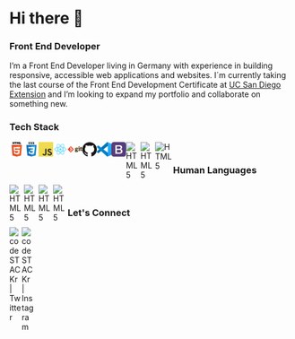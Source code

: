 
# Hi there  👋
 
### Front End Developer 
I’m a Front End Developer living in Germany with experience in building responsive, accessible web applications and websites. I´m currently taking the last course of the Front End Development Certificate at [UC San Diego Extension][website] and I’m looking to expand my portfolio and collaborate on something new.





###  Tech Stack


[<img align="left" alt="HTML5" width="26px" src="https://raw.githubusercontent.com/github/explore/80688e429a7d4ef2fca1e82350fe8e3517d3494d/topics/html/html.png" />][webdevplaylist]
[<img align="left" alt="CSS3" width="26px" src="https://raw.githubusercontent.com/github/explore/80688e429a7d4ef2fca1e82350fe8e3517d3494d/topics/css/css.png" />][cssplaylist]
[<img align="left" alt="JavaScript" width="26px" src="https://raw.githubusercontent.com/github/explore/80688e429a7d4ef2fca1e82350fe8e3517d3494d/topics/javascript/javascript.png" />][jsplaylist]
[<img align="left" alt="React" width="26px" src="https://raw.githubusercontent.com/github/explore/80688e429a7d4ef2fca1e82350fe8e3517d3494d/topics/react/react.png" />][reactplaylist]
[<img align="left" alt="Git" width="26px" src="https://raw.githubusercontent.com/github/explore/80688e429a7d4ef2fca1e82350fe8e3517d3494d/topics/git/git.png" />][webdevplaylist]
[<img align="left" alt="GitHub" width="26px" src="https://raw.githubusercontent.com/github/explore/78df643247d429f6cc873026c0622819ad797942/topics/github/github.png" />][webdevplaylist]
[<img align="left" alt="Visual Studio Code" width="26px" src="https://raw.githubusercontent.com/github/explore/80688e429a7d4ef2fca1e82350fe8e3517d3494d/topics/visual-studio-code/visual-studio-code.png" />][webdevplaylist]
[<img align="left" alt="HTML5" width="26px" src="https://raw.githubusercontent.com/github/explore/80688e429a7d4ef2fca1e82350fe8e3517d3494d/topics/bootstrap/bootstrap.png" />][webdevplaylist]
[<img align="left" alt="HTML5" width="26px" src="https://cdn.freebiesupply.com/logos/thumbs/2x/figma-1-logo.png" />][figma]
[<img align="left" alt="HTML5" width="26px" src="https://content.intland.com/hubfs/Imported_Blog_Media/Dark-Agile-Manifesto-Anti-Agile-Manifesto-Intland-Software-336x336.png" />][agile]
[<img align="left" alt="HTML5" width="32px" src="https://clickup.com/landing/images/for-se-page/clickup.png" />][clickup]


<br />



###  Human Languages
<img align="left" alt="HTML5" width="26px" src="https://cdn-icons-png.flaticon.com/512/197/197374.png" />
<img align="left" alt="HTML5" width="26px" src="https://cdn-icons-png.flaticon.com/512/197/197571.png" />
<img align="left" alt="HTML5" width="26px" src="https://cdn-icons-png.flaticon.com/512/197/197593.png" />
<img align="left" alt="HTML5" width="26px" src="https://cdn-icons-png.flaticon.com/512/197/197626.png" />

<br />

###  Let's Connect


[<img align="left" alt="codeSTACKr | Twitter" width="22px" src="https://cdn.jsdelivr.net/npm/simple-icons@v3/icons/twitter.svg" />][twitter]
[<img align="left" alt="codeSTACKr | Instagram" width="22px" src="https://cdn.jsdelivr.net/npm/simple-icons@v3/icons/instagram.svg" />][instagram]

<br />


<br />
<br />

[website]: https://extension.ucsd.edu/courses-and-programs/front-end-development
[twitter]: https://twitter.com/JimeblueMiguez
[instagram]: https://instagram.com/jimeblue
[webdevplaylist]: https://www.youtube.com/playlist?list=PLkwxH9e_vrAJ0WbEsFA9W3I1W-g_BTsbt
[jsplaylist]: https://www.youtube.com/playlist?list=PLkwxH9e_vrALRJKu7wfXby3MKeflhTu6B
[cssplaylist]: https://www.youtube.com/playlist?list=PLkwxH9e_vrALSdvZuEh6gqQdmDoDIoqz4
[reactplaylist]: https://www.youtube.com/playlist?list=PLkwxH9e_vrAK4TdffpxKY3QGyHCpxFcQ0
[figma]: https://www.figma.com/
[agile]: https://www.atlassian.com/agile
[clickup]: https://clickup.com/onboarding?fp_ref=48cb1&gclid=CjwKCAjwp_GJBhBmEiwALWBQk22X9qelmXPMAEOHt7w5xjHzcEqgXvre5eFVrUc1OSrORVXXzE8QMxoCDrkQAvD_BwE
<br />




